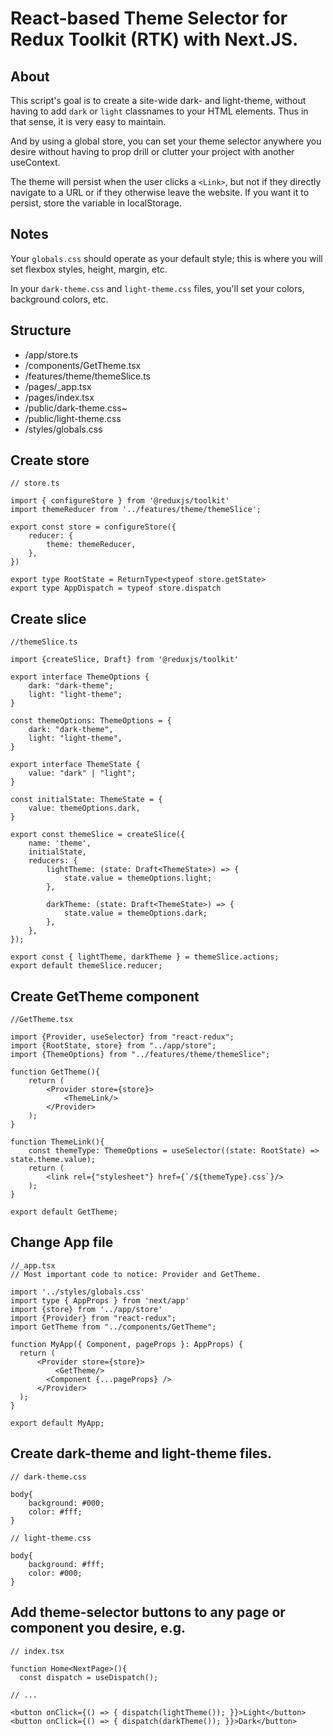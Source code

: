 # React-based Theme Selector for Redux Toolkit (RTK) with Next.JS.

## About

This script's goal is to create a site-wide dark- and light-theme, without having to add `dark` or `light` classnames to your HTML elements. Thus in that sense, it is very easy to maintain.

And by using a global store, you can set your theme selector anywhere you desire without having to prop drill or clutter your project with another useContext.

The theme will persist when the user clicks a `<Link>`, but not if they directly navigate to a URL or if they otherwise leave the website. If you want it to persist, store the variable in localStorage.

## Notes

Your `globals.css` should operate as your default style; this is where you will set flexbox styles, height, margin, etc.

In your `dark-theme.css` and `light-theme.css` files, you'll set your colors, background colors, etc.

## Structure

- /app/store.ts
- /components/GetTheme.tsx
- /features/theme/themeSlice.ts
- /pages/_app.tsx
- /pages/index.tsx
- /public/dark-theme.css~
- /public/light-theme.css
- /styles/globals.css

## Create store

```
// store.ts

import { configureStore } from '@reduxjs/toolkit'
import themeReducer from '../features/theme/themeSlice';

export const store = configureStore({
    reducer: {
        theme: themeReducer,
    },
})

export type RootState = ReturnType<typeof store.getState>
export type AppDispatch = typeof store.dispatch

```


## Create slice

```
//themeSlice.ts

import {createSlice, Draft} from '@reduxjs/toolkit'

export interface ThemeOptions {
    dark: "dark-theme";
    light: "light-theme";
}

const themeOptions: ThemeOptions = {
    dark: "dark-theme",
    light: "light-theme",
}

export interface ThemeState {
    value: "dark" | "light";
}

const initialState: ThemeState = {
    value: themeOptions.dark,
}

export const themeSlice = createSlice({
    name: 'theme',
    initialState,
    reducers: {
        lightTheme: (state: Draft<ThemeState>) => {
            state.value = themeOptions.light;
        },

        darkTheme: (state: Draft<ThemeState>) => {
            state.value = themeOptions.dark;
        },
    },
});

export const { lightTheme, darkTheme } = themeSlice.actions;
export default themeSlice.reducer;
```

## Create GetTheme component

```
//GetTheme.tsx

import {Provider, useSelector} from "react-redux";
import {RootState, store} from "../app/store";
import {ThemeOptions} from "../features/theme/themeSlice";

function GetTheme(){
    return (
        <Provider store={store}>
            <ThemeLink/>
        </Provider>
    );
}

function ThemeLink(){
    const themeType: ThemeOptions = useSelector((state: RootState) => state.theme.value);
    return (
        <link rel={"stylesheet"} href={`/${themeType}.css`}/>
    );
}

export default GetTheme;
```

## Change App file

``` 
//_app.tsx 
// Most important code to notice: Provider and GetTheme.

import '../styles/globals.css'
import type { AppProps } from 'next/app'
import {store} from '../app/store'
import {Provider} from "react-redux";
import GetTheme from "../components/GetTheme";

function MyApp({ Component, pageProps }: AppProps) {
  return (
      <Provider store={store}>
          <GetTheme/>
        <Component {...pageProps} />
      </Provider>
  );
}

export default MyApp;
```

## Create dark-theme and light-theme files.

```
// dark-theme.css

body{
    background: #000;
    color: #fff;
}

```

```
// light-theme.css

body{
    background: #fff;
    color: #000;
}
```

## Add theme-selector buttons to any page or component you desire, e.g. 

```
// index.tsx

function Home<NextPage>(){
  const dispatch = useDispatch();

// ...

<button onClick={() => { dispatch(lightTheme()); }}>Light</button>
<button onClick={() => { dispatch(darkTheme()); }}>Dark</button>

```

